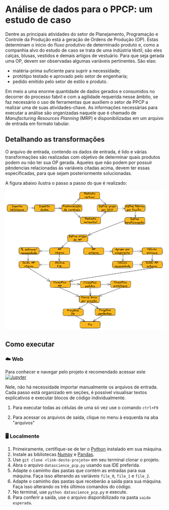 # Análise de dados para o PPCP: um estudo de caso

Dentre as principais atividades do setor de Planejamento, Programação e Controle da Produção está a geração de Ordens de Produção (OP). Estas determinam o início do fluxo produtivo de determinado produto e, como a companhia alvo do estudo de caso se trata de uma indústria têxtil, são eles calças, blusas, vestidos e demais artigos de vestuário. 
  Para que seja gerada uma OP, devem ser observadas algumas variáveis pertinentes. São elas:
* matéria-prima suficiente para suprir a necessidade;
* protótipo testado e aprovado pelo setor de engenharia;
* pedido emitido pelo setor de estilo e produto.

Em meio a uma enorme quantidade de dados gerados e consumidos no decorrer do processo fabril e com a agilidade requerida nesse âmbito, se faz necessário o uso de ferramentas que auxiliem o setor de PPCP a realizar uma de suas atividades-chave. As informações necessárias para executar a análise são organizadas naquele que é chamado de *Manufacturing Resources Planning* (MRP) e disponibilizadas em um arquivo de entrada em formato tabular. 

## Detalhando as transformações

O arquivo de entrada, contendo os dados de entrada, é lido e várias transformações são realizadas com objetivo de determinar quais produtos podem ou não ter sua OP gerada. Aqueles que não podem por possuir pêndencias relacionadas às variáveis citadas acima, devem ter essas especificadas, para que sejam posteriormente solucionadas. 

A figura abaixo ilustra o passo a passo do que é realizado:

<center><img width="800" src="images/fluxo-de-dados.png"></center>

## Como executar

### ☁️ Web
Para conhecer e navegar pelo projeto é recomendado acessar este [![Jupyter](https://img.shields.io/badge/-Notebook-191A1B?style=flat-square&logo=jupyter)](https://github.com/deborahmoreira/data_science_ind_40/blob/main/DataScience_PCP.ipynb)

Nele, não há necessidade importar manualmente os arquivos de entrada. Cada passo está organizado em seções, é possível visualisar textos explicativos e executar blocos de código individualmente. 
1. Para executar todas as células de uma só vez use o comando `ctrl+F9`

2. Para acessar os arquivos de saída, clique no menu à esquerda na aba "arquivos"

### 🖥️ Localmente
1. Primeiramente, certifique-se de ter o [Python](https://www.python.org/downloads/) instalado em sua máquina.
2. Instale as bibliotecas [Numpy](https://numpy.org/install/) e [Pandas](https://pandas.pydata.org/docs/getting_started/install.html).
3. Use `git clone <link-deste-projeto>` em seu terminal clonar o projeto.
4. Abra o arquivo `datascience_pcp.py` usando sua IDE preferida.
5. Adapte o caminho das pastas que contém as entradas para sua máquina. Faça isso alterando as variáveis `file_0`, `file_1` e `file_2`.
6. Adapte o caminho das pastas que receberão a saída para sua máquina. Faça isso alterando os três últimos comandos do código.
7. No terminal, use `python datascience_pcp.py` e execute.
8. Para conferir a saída, use o arquivo disponibilizado na pasta `saida esperada`.
